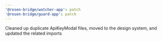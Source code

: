 ```yaml
---
'@rosen-bridge/watcher-app': patch
'@rosen-bridge/guard-app': patch
---
```


Cleaned up duplicate ApiKeyModal files, moved to the design system, and updated the related imports
